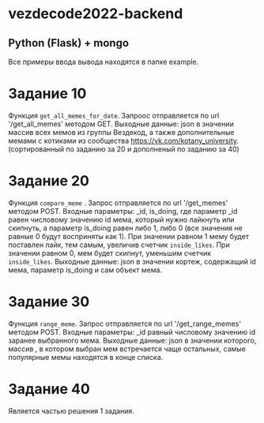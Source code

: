 # vezdecode2022-backend

## Python (Flask) + mongo
Все примеры ввода вывода находятся в папке example.

# Задание 10
Функция ``` get_all_memes_for_date ```. Запроос отправляется по url '/get_all_memes' методом GET. Выходные данные: json в значении массив всех мемов из группы Вездекод, а также дополнительные мемами с котиками 
из сообщества https://vk.com/kotany_university.
(сортированный по заданию за 20 и дополненый по заданию за 40)

# Задание 20
Функция ```compare_meme``` . Запрос отправляется по url '/get_memes' методом POST. Входные параметры: _id, is_doing, где параметр _id равен числовому значению id мема, 
который нужно лайкнуть или скипнуть, а параметр is_doing равен либо 1, либо 0 (все значения не равные 0 будут восприняты как 1).
При значении равном 1 мему будет поставлен лайк, тем самым, увеличив счетчик ```inside_likes```. 
При значении равном 0, мем будет скипнут, уменьшим счетчик ```inside_likes```. 
Выходные данные: json в значении кортеж, содержащий id мема, параметр is_doing и сам объект мема.

# Задание 30
Функция ```range_meme```. Запрос отправляется по url '/get_range_memes' методом POST. Входные параметры: _id равный числовому значению id заранее выбранного мема. Выходные данные: json в значении которого, массив
, в котором выбран мем встречается чаще остальных, самые популярные мемы находятся в конце списка.

# Задание 40
Является частью решения 1 задания.

